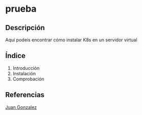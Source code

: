 # prueba
## Descripción
Aquí podeis encontrar cómo instalar K8s en un servidor virtual

## Índice
1. Introducción
2. Instalación
3. Comprobación

## Referencias
[Juan Gonzalez](fprodrigocaro.org)
